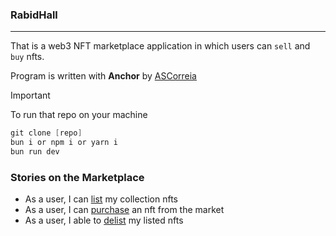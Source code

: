 ### RabidHall

---

That is a web3 NFT marketplace application in which users can `sell` and `buy` nfts.

Program is written with **Anchor** by [ASCorreia](https://github.com/ASCorreia/anchor-marketplace)

> [!IMPORTANT]
> To run that repo on your machine

```cs
git clone [repo]
bun i or npm i or yarn i
bun run dev

```

### Stories on the Marketplace

- As a user, I can <ins>list</ins> my collection nfts
- As a user, I can <ins>purchase</ins> an nft from the market
- As a user, I able to <ins>delist</ins> my listed nfts
